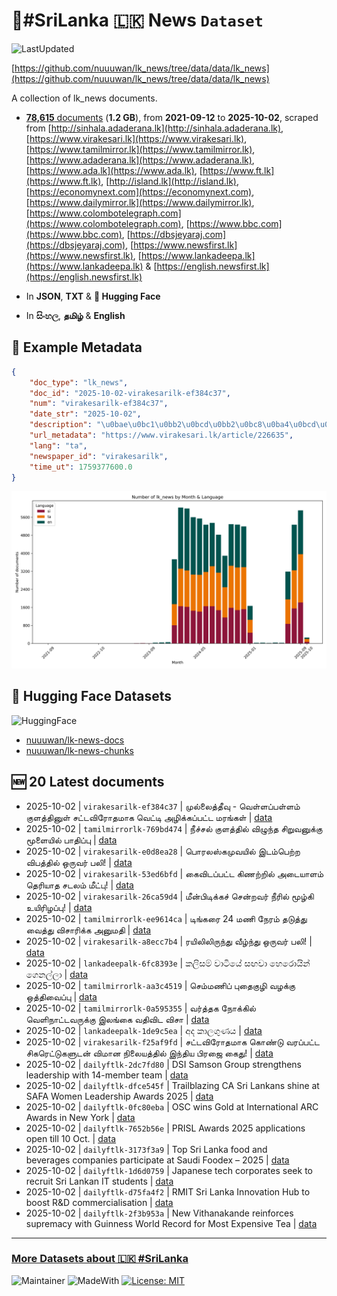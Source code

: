 # 📄#SriLanka 🇱🇰 News `Dataset`

![LastUpdated](https://img.shields.io/badge/last_updated-2025--10--02_09:40:44-green)

[https://github.com/nuuuwan/lk_news/tree/data/data/lk_news](https://github.com/nuuuwan/lk_news/tree/data/data/lk_news)

A collection of lk_news documents.

- [**78,615** documents](https://github.com/nuuuwan/lk_news/tree/data/data/lk_news) (**1.2 GB**), from **2021-09-12** to **2025-10-02**, scraped from [http://sinhala.adaderana.lk](http://sinhala.adaderana.lk), [https://www.virakesari.lk](https://www.virakesari.lk), [https://www.tamilmirror.lk](https://www.tamilmirror.lk), [https://www.adaderana.lk](https://www.adaderana.lk), [https://www.ada.lk](https://www.ada.lk), [https://www.ft.lk](https://www.ft.lk), [http://island.lk](http://island.lk), [https://economynext.com](https://economynext.com), [https://www.dailymirror.lk](https://www.dailymirror.lk), [https://www.colombotelegraph.com](https://www.colombotelegraph.com), [https://www.bbc.com](https://www.bbc.com), [https://dbsjeyaraj.com](https://dbsjeyaraj.com), [https://www.newsfirst.lk](https://www.newsfirst.lk), [https://www.lankadeepa.lk](https://www.lankadeepa.lk) & [https://english.newsfirst.lk](https://english.newsfirst.lk)

- In **JSON**, **TXT** & **🤗 Hugging Face**

- In **සිංහල**, **தமிழ்** & **English**

## 📝 Example Metadata

```json
{
    "doc_type": "lk_news",
    "doc_id": "2025-10-02-virakesarilk-ef384c37",
    "num": "virakesarilk-ef384c37",
    "date_str": "2025-10-02",
    "description": "\u0bae\u0bc1\u0bb2\u0bcd\u0bb2\u0bc8\u0ba4\u0bcd\u0ba4\u0bc0\u0bb5\u0bc1 - \u0bb5\u0bc6\u0bb3\u0bcd\u0bb3\u0baa\u0bcd\u0baa\u0bb3\u0bcd\u0bb3\u0bae\u0bcd \u0b95\u0bc1\u0bb3\u0ba4\u0bcd\u0ba4\u0bbf\u0ba9\u0bc1\u0bb3\u0bcd \u0b9a\u0b9f\u0bcd\u0b9f\u0bb5\u0bbf\u0bb0\u0bcb\u0ba4\u0bae\u0bbe\u0b95 \u0bb5\u0bc6\u0b9f\u0bcd\u0b9f\u0bbf \u0b85\u0bb4\u0bbf\u0b95\u0bcd\u0b95\u0baa\u0bcd\u0baa\u0b9f\u0bcd\u0b9f \u0bae\u0bb0\u0b99\u0bcd\u0b95\u0bb3\u0bcd",
    "url_metadata": "https://www.virakesari.lk/article/226635",
    "lang": "ta",
    "newspaper_id": "virakesarilk",
    "time_ut": 1759377600.0
}
```

![Chart](https://raw.githubusercontent.com/nuuuwan/lk_news/refs/heads/data/data/lk_news/docs_by_month_and_lang.png)

## 🤗 Hugging Face Datasets

![HuggingFace](https://img.shields.io/badge/-HuggingFace-FDEE21?style=for-the-badge&logo=HuggingFace)

- [nuuuwan/lk-news-docs](https://huggingface.co/datasets/nuuuwan/lk-news-docs)
- [nuuuwan/lk-news-chunks](https://huggingface.co/datasets/nuuuwan/lk-news-chunks)

## 🆕 20 Latest documents

- 2025-10-02 | `virakesarilk-ef384c37` | முல்லைத்தீவு - வெள்ளப்பள்ளம் குளத்தினுள் சட்டவிரோதமாக வெட்டி அழிக்கப்பட்ட மரங்கள் | [data](https://github.com/nuuuwan/lk_news/tree/data/data/lk_news/2020s/2025/2025-10-02-virakesarilk-ef384c37)
- 2025-10-02 | `tamilmirrorlk-769bd474` | நீச்சல் குளத்தில் விழுந்த சிறுவனுக்கு மூளையில் பாதிப்பு | [data](https://github.com/nuuuwan/lk_news/tree/data/data/lk_news/2020s/2025/2025-10-02-tamilmirrorlk-769bd474)
- 2025-10-02 | `virakesarilk-e0d8ea28` | பொரலஸ்கமுவயில் இடம்பெற்ற விபத்தில் ஒருவர் பலி! | [data](https://github.com/nuuuwan/lk_news/tree/data/data/lk_news/2020s/2025/2025-10-02-virakesarilk-e0d8ea28)
- 2025-10-02 | `virakesarilk-53ed6bfd` | கைவிடப்பட்ட கிணற்றில் அடையாளம் தெரியாத சடலம் மீட்பு! | [data](https://github.com/nuuuwan/lk_news/tree/data/data/lk_news/2020s/2025/2025-10-02-virakesarilk-53ed6bfd)
- 2025-10-02 | `virakesarilk-26ca59d4` | மீன்பிடிக்கச் சென்றவர் நீரில் மூழ்கி உயிரிழப்பு! | [data](https://github.com/nuuuwan/lk_news/tree/data/data/lk_news/2020s/2025/2025-10-02-virakesarilk-26ca59d4)
- 2025-10-02 | `tamilmirrorlk-ee9614ca` | டிங்கரை 24 மணி நேரம் தடுத்து வைத்து விசாரிக்க அனுமதி | [data](https://github.com/nuuuwan/lk_news/tree/data/data/lk_news/2020s/2025/2025-10-02-tamilmirrorlk-ee9614ca)
- 2025-10-02 | `virakesarilk-a8ecc7b4` | ரயிலிலிருந்து வீழ்ந்து ஒருவர் பலி! | [data](https://github.com/nuuuwan/lk_news/tree/data/data/lk_news/2020s/2025/2025-10-02-virakesarilk-a8ecc7b4)
- 2025-10-02 | `lankadeepalk-6fc8393e` | කලිසම් වාටියේ සඟවා හෙරොයින් ගෙනල්ලා | [data](https://github.com/nuuuwan/lk_news/tree/data/data/lk_news/2020s/2025/2025-10-02-lankadeepalk-6fc8393e)
- 2025-10-02 | `tamilmirrorlk-aa3c4519` | செம்மணிப் புதைகுழி வழக்கு ஒத்திவைப்பு | [data](https://github.com/nuuuwan/lk_news/tree/data/data/lk_news/2020s/2025/2025-10-02-tamilmirrorlk-aa3c4519)
- 2025-10-02 | `tamilmirrorlk-0a595355` | வர்த்தக நோக்கில் வெளிநாட்டவருக்கு இலங்கை வதிவிட விசா | [data](https://github.com/nuuuwan/lk_news/tree/data/data/lk_news/2020s/2025/2025-10-02-tamilmirrorlk-0a595355)
- 2025-10-02 | `lankadeepalk-1de9c5ea` | අද කාලගුණය | [data](https://github.com/nuuuwan/lk_news/tree/data/data/lk_news/2020s/2025/2025-10-02-lankadeepalk-1de9c5ea)
- 2025-10-02 | `virakesarilk-f25af9fd` | சட்டவிரோதமாக கொண்டு வரப்பட்ட சிகரெட்டுகளுடன் விமான நிலையத்தில் இந்திய பிரஜை கைது! | [data](https://github.com/nuuuwan/lk_news/tree/data/data/lk_news/2020s/2025/2025-10-02-virakesarilk-f25af9fd)
- 2025-10-02 | `dailyftlk-2dc7fd80` | DSI Samson Group strengthens leadership with 14-member team | [data](https://github.com/nuuuwan/lk_news/tree/data/data/lk_news/2020s/2025/2025-10-02-dailyftlk-2dc7fd80)
- 2025-10-02 | `dailyftlk-dfce545f` | Trailblazing CA Sri Lankans shine at SAFA Women Leadership Awards 2025 | [data](https://github.com/nuuuwan/lk_news/tree/data/data/lk_news/2020s/2025/2025-10-02-dailyftlk-dfce545f)
- 2025-10-02 | `dailyftlk-0fc80eba` | OSC wins Gold at International ARC Awards in New York | [data](https://github.com/nuuuwan/lk_news/tree/data/data/lk_news/2020s/2025/2025-10-02-dailyftlk-0fc80eba)
- 2025-10-02 | `dailyftlk-7652b56e` | PRISL Awards 2025 applications open till 10 Oct. | [data](https://github.com/nuuuwan/lk_news/tree/data/data/lk_news/2020s/2025/2025-10-02-dailyftlk-7652b56e)
- 2025-10-02 | `dailyftlk-3173f3a9` | Top Sri Lanka food and beverages companies participate at Saudi Foodex – 2025 | [data](https://github.com/nuuuwan/lk_news/tree/data/data/lk_news/2020s/2025/2025-10-02-dailyftlk-3173f3a9)
- 2025-10-02 | `dailyftlk-1d6d0759` | Japanese tech corporates seek to recruit Sri Lankan IT students | [data](https://github.com/nuuuwan/lk_news/tree/data/data/lk_news/2020s/2025/2025-10-02-dailyftlk-1d6d0759)
- 2025-10-02 | `dailyftlk-d75fa4f2` | RMIT Sri Lanka Innovation Hub to boost R&D commercialisation | [data](https://github.com/nuuuwan/lk_news/tree/data/data/lk_news/2020s/2025/2025-10-02-dailyftlk-d75fa4f2)
- 2025-10-02 | `dailyftlk-2f3b953a` | New Vithanakande reinforces supremacy with Guinness World Record for Most Expensive Tea | [data](https://github.com/nuuuwan/lk_news/tree/data/data/lk_news/2020s/2025/2025-10-02-dailyftlk-2f3b953a)

---

### [More Datasets about 🇱🇰 #SriLanka](https://github.com/nuuuwan/lk_datasets)

![Maintainer](https://img.shields.io/badge/maintainer-nuuuwan-red)
![MadeWith](https://img.shields.io/badge/made_with-python-blue)
[![License: MIT](https://img.shields.io/badge/License-MIT-yellow.svg)](https://opensource.org/licenses/MIT)
